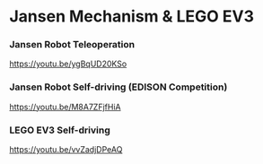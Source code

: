 # Jansen Mechanism &amp; LEGO EV3

### Jansen Robot Teleoperation        
https://youtu.be/ygBqUD20KSo

### Jansen Robot Self-driving (EDISON Competition)        
https://youtu.be/M8A7ZFjfHiA

### LEGO EV3 Self-driving      
https://youtu.be/vvZadjDPeAQ

